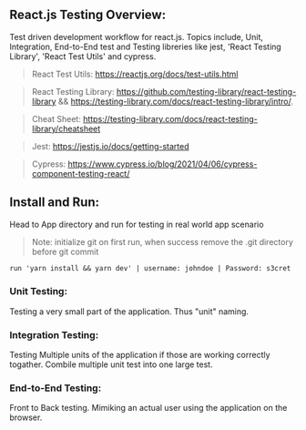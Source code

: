 ## React.js Testing Overview:

Test driven development workflow for react.js. Topics include, Unit, Integration, End-to-End test and Testing libreries like jest, 'React Testing Library', 'React Test Utils' and cypress.

> React Test Utils: https://reactjs.org/docs/test-utils.html

> React Testing Library: https://github.com/testing-library/react-testing-library && https://testing-library.com/docs/react-testing-library/intro/.

> Cheat Sheet: https://testing-library.com/docs/react-testing-library/cheatsheet

> Jest: https://jestjs.io/docs/getting-started

> Cypress: https://www.cypress.io/blog/2021/04/06/cypress-component-testing-react/

## Install and Run:
Head to App directory and run for testing in real world app scenario
> Note: initialize git on first run, when success remove the .git directory before git commit 
```txt
run 'yarn install && yarn dev' | username: johndoe | Password: s3cret
```

### Unit Testing:
Testing a very small part of the application. Thus "unit" naming.


### Integration Testing:
Testing Multiple units of the application if those are working correctly togather. Combile multiple unit test into one large test.

### End-to-End Testing:
Front to Back testing. Mimiking an actual user using the application on the browser.